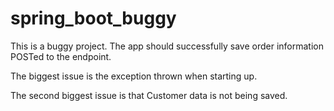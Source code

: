 # spring_boot_buggy
This is a buggy project. The app should successfully save order information POSTed to the endpoint.

The biggest issue is the exception thrown when starting up.

The second biggest issue is that Customer data is not being saved.
